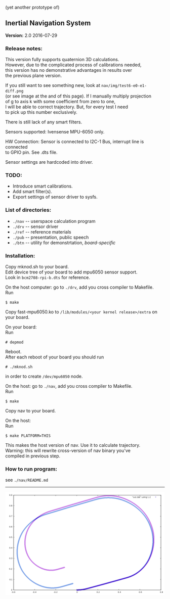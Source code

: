 (yet another prototype of)  
## Inertial Navigation System

**Version:** 2.0 2016-07-29

### Release notes:
This version fully supports quaternion 3D calculations.  
However, due to the complicated process of calibrations needed,  
this version has no demonstrative advantages in results over  
the previous plane version.  

If you still want to see something new, look at `nav/img/test6-e0-e1-diff.png`   
(or see image at the and of this page). If I manually multiply projection  
of g to axis k with some coefficient from zero to one,   
I will be able to correct trajectory. But, for every test I need   
to pick up this number exclusively.  

There is still lack of any smart filters.  

Sensors supported: Ivensense MPU-6050 only.  

HW Connection: Sensor is connected to I2C-1 Bus, interrupt line is connected  
to GPIO pin. See .dts file.  

Sensor settings are hardcoded into driver.  

### TODO:
* Introduce smart calibrations.
* Add smart filter(s).
* Export settings of sensor driver to sysfs.

### List of directories:
* `./nav` -- userspace calculation program
* `./drv` -- sensor driver
* `./ref` -- reference materials
* `./pub` -- presentation, public speech
* `./btn` -- utility for demonstrtation, *board-specific*

### Installation:
Copy mknod.sh to your board.  
Edit device tree of your board to add mpu6050 sensor support.   
Look in `bcm2708-rpi-b.dts` for reference.   

On the host computer: go to `./drv`, add you cross compiler to Makefile.  
Run  
``` 
$ make
```
Copy fast-mpu6050.ko to `/lib/modules/<your kernel release>/extra` on your board.   

On your board:  
Run  
```
# depmod
```
Reboot.  
After each reboot of your board you should run  
```
# ./mknod.sh
```
in order to create `/dev/mpu6050` node.  

On the host: go to `./nav`, add you cross compiler to Makefile.  
Run  
```
$ make
```
Copy nav to your board.  

On the host:  
Run  
```
$ make PLATFORM=THIS
```
This makes the host version of nav. Use it to calculate trajectory.  
Warning: this will rewrite cross-version of nav binary you've  
compiled in previous step.  

### How to run program:
see `./nav/README.md`

---
![test6-e0-e1-diff](./nav/img/test6-e0-e1-diff.png)
